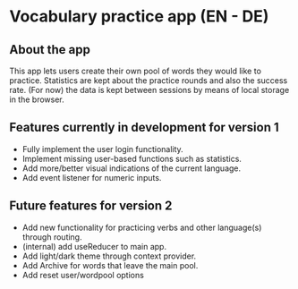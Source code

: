 # Vocabulary practice app (EN - DE)

## About the app

This app lets users create their own pool of words they would like to practice. 
Statistics are kept about the practice rounds and also the success rate.
(For now) the data is kept between sessions by means of local storage in the browser.


## Features currently in development for version 1

- Fully implement the user login functionality.
- Implement missing user-based functions such as statistics.
- Add more/better visual indications of the current language.
- Add event listener for numeric inputs.

## Future features for version 2

- Add new functionality for practicing verbs and other language(s) through routing.
- (internal) add useReducer to main app.
- Add light/dark theme through context provider.
- Add Archive for words that leave the main pool.
- Add reset user/wordpool options

